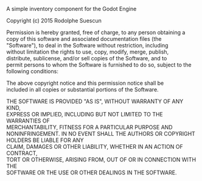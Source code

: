  A simple inventory component for the Godot Engine

 Copyright (c) 2015 Rodolphe Suescun
                                                                       
 Permission is hereby granted, free of charge, to any person obtaining 
 a copy of this software and associated documentation files (the       
 "Software"), to deal in the Software without restriction, including   
 without limitation the rights to use, copy, modify, merge, publish,   
 distribute, sublicense, and/or sell copies of the Software, and to    
 permit persons to whom the Software is furnished to do so, subject to 
 the following conditions:                                             
                                                                       
 The above copyright notice and this permission notice shall be        
 included in all copies or substantial portions of the Software.       
                                                                       
 THE SOFTWARE IS PROVIDED "AS IS", WITHOUT WARRANTY OF ANY KIND,       
 EXPRESS OR IMPLIED, INCLUDING BUT NOT LIMITED TO THE WARRANTIES OF    
 MERCHANTABILITY, FITNESS FOR A PARTICULAR PURPOSE AND NONINFRINGEMENT.
 IN NO EVENT SHALL THE AUTHORS OR COPYRIGHT HOLDERS BE LIABLE FOR ANY  
 CLAIM, DAMAGES OR OTHER LIABILITY, WHETHER IN AN ACTION OF CONTRACT,  
 TORT OR OTHERWISE, ARISING FROM, OUT OF OR IN CONNECTION WITH THE     
 SOFTWARE OR THE USE OR OTHER DEALINGS IN THE SOFTWARE.